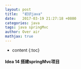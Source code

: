 ```yaml
---
layout: post
title:  "初识java"
date:   2017-03-19 21:27:18 +0800
categories: java
tags: java springMvc
author: Over air
mathjax: true
---
```


* content
{:toc}

#### Idea 14 搭建springMvc项目

